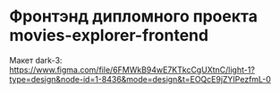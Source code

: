 # Фронтэнд дипломного проекта movies-explorer-frontend

Макет dark-3: https://www.figma.com/file/6FMWkB94wE7KTkcCgUXtnC/light-1?type=design&node-id=1-8436&mode=design&t=EOQcE9jZYIPezfmL-0